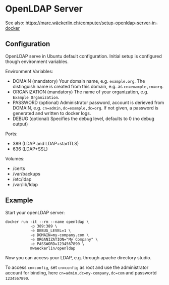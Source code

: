 # OpenLDAP Server

See also: https://marc.wäckerlin.ch/computer/setup-openldap-server-in-docker

## Configuration

OpenLDAP serve in Ubuntu default configuration. Initial setup is configured though environment variables.

Environment Variables:
- DOMAIN (mandatory) 
    Your domain name, e.g. `example.org`. The distinguish name is created from this domain, e.g. as `cn=example,cn=org`.
- ORGANIZATION (mandatory) 
    The name of your organization, e.g. `Example Organization`.
- PASSWORD (optional) 
    Administrator password, account is derieved from DOMAIN, e.g. `cn=admin,dc=example,dc=org`.
    If not given, a password is generated and written to docker logs.
- DEBUG (optional) 
    Specifies the debug level, defaults to 0 (no debug output)

Ports:
- 389 (LDAP and LDAP+startTLS)
- 636 (LDAP+SSL)

Volumes:
- /certs
- /var/backups
- /etc/ldap
- /var/lib/ldap

## Example

Start your openLDAP server:
```
docker run -it --rm --name openldap \
           -p 389:389 \
           -e DEBUG_LEVEL=1 \
           -e DOMAIN=my-company.com \
           -e ORGANIZATION="My Company" \
           -e PASSWORD=1234567890 \
           mwaeckerlin/openldap
```

Now you can access your LDAP, e.g. through apache directory studio.

To access `cn=config`, set `cn=config` as root and use the administrator account for binding, here `cn=admin,dc=my-company,dc=com` and passwortd `1234567890`.
